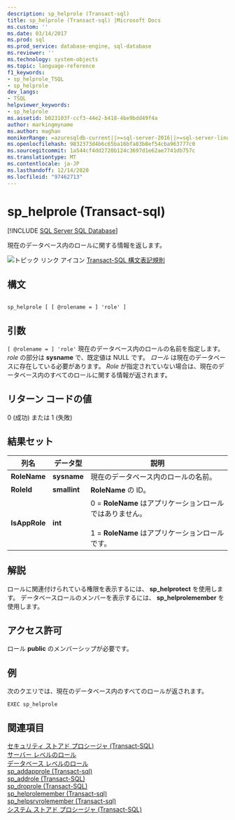 ```yaml
---
description: sp_helprole (Transact-sql)
title: sp_helprole (Transact-sql) |Microsoft Docs
ms.custom: ''
ms.date: 03/14/2017
ms.prod: sql
ms.prod_service: database-engine, sql-database
ms.reviewer: ''
ms.technology: system-objects
ms.topic: language-reference
f1_keywords:
- sp_helprole_TSQL
- sp_helprole
dev_langs:
- TSQL
helpviewer_keywords:
- sp_helprole
ms.assetid: b023103f-ccf3-44e2-b418-4be9bdd49f4a
author: markingmyname
ms.author: maghan
monikerRange: =azuresqldb-current||>=sql-server-2016||>=sql-server-linux-2017||=azuresqldb-mi-current
ms.openlocfilehash: 9832373d4b6c65ba16bfa83b8ef54cba963777c0
ms.sourcegitcommit: 1a544cf4dd2720b124c3697d1e62ae7741db757c
ms.translationtype: MT
ms.contentlocale: ja-JP
ms.lasthandoff: 12/14/2020
ms.locfileid: "97462713"
---
```

# <a name="sp_helprole-transact-sql"></a>sp_helprole (Transact-sql)
[!INCLUDE [SQL Server SQL Database](../../includes/applies-to-version/sql-asdb.md)]

  現在のデータベース内のロールに関する情報を返します。  
  
 ![トピック リンク アイコン](../../database-engine/configure-windows/media/topic-link.gif "トピック リンク アイコン") [Transact-SQL 構文表記規則](../../t-sql/language-elements/transact-sql-syntax-conventions-transact-sql.md)  
  
## <a name="syntax"></a>構文  
  
```  
  
sp_helprole [ [ @rolename = ] 'role' ]  
```  
  
## <a name="arguments"></a>引数  
`[ @rolename = ] 'role'` 現在のデータベース内のロールの名前を指定します。 *role* の部分は **sysname** で、既定値は NULL です。 *ロール* は現在のデータベースに存在している必要があります。 *Role* が指定されていない場合は、現在のデータベース内のすべてのロールに関する情報が返されます。  
  
## <a name="return-code-values"></a>リターン コードの値  
 0 (成功) または 1 (失敗)  
  
## <a name="result-sets"></a>結果セット  
  
|列名|データ型|説明|  
|-----------------|---------------|-----------------|  
|**RoleName**|**sysname**|現在のデータベース内のロールの名前。|  
|**RoleId**|**smallint**|**RoleName** の ID。|  
|**IsAppRole**|**int**|0 = **RoleName** はアプリケーションロールではありません。<br /><br /> 1 = **RoleName** はアプリケーションロールです。|  
  
## <a name="remarks"></a>解説  
 ロールに関連付けられている権限を表示するには、 **sp_helprotect** を使用します。 データベースロールのメンバーを表示するには、 **sp_helprolemember** を使用します。  
  
## <a name="permissions"></a>アクセス許可  
 ロール **public** のメンバーシップが必要です。  
  
## <a name="examples"></a>例  
 次のクエリでは、現在のデータベース内のすべてのロールが返されます。  
  
```  
EXEC sp_helprole  
```  
  
## <a name="see-also"></a>関連項目  
 [セキュリティ ストアド プロシージャ &#40;Transact-SQL&#41;](../../relational-databases/system-stored-procedures/security-stored-procedures-transact-sql.md)   
 [サーバー レベルのロール](../../relational-databases/security/authentication-access/server-level-roles.md)   
 [データベース レベルのロール](../../relational-databases/security/authentication-access/database-level-roles.md)   
 [sp_addapprole &#40;Transact-sql&#41;](../../relational-databases/system-stored-procedures/sp-addapprole-transact-sql.md)   
 [sp_addrole &#40;Transact-SQL&#41;](../../relational-databases/system-stored-procedures/sp-addrole-transact-sql.md)   
 [sp_droprole &#40;Transact-SQL&#41;](../../relational-databases/system-stored-procedures/sp-droprole-transact-sql.md)   
 [sp_helprolemember &#40;Transact-sql&#41;](../../relational-databases/system-stored-procedures/sp-helprolemember-transact-sql.md)   
 [sp_helpsrvrolemember &#40;Transact-sql&#41;](../../relational-databases/system-stored-procedures/sp-helpsrvrolemember-transact-sql.md)   
 [システム ストアド プロシージャ &#40;Transact-SQL&#41;](../../relational-databases/system-stored-procedures/system-stored-procedures-transact-sql.md)  
  
  
